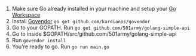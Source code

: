1. Make sure Go already installed in your machine and setup your [Go Workspace](https://golang.org/doc/code.html#Workspaces)
2. Install [Govendor](https://github.com/kardianos/govendor) `go get github.com/kardianos/govendor`
3. Go to your GOPATH. Run `go get github.com/501army/golang-simple-api`
4. Go to inside $GOPATH/src/github.com/501army/golang-simple-api
5. Run `govendor install`
6. You're ready to go. Run `go run main.go`